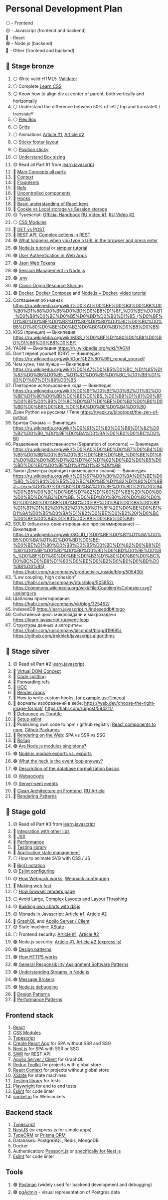 # Personal Development Plan

⚪️ - Frontend  
🟡 - Javascript (frontend and backend)  
🔵 - React  
🟢 - Node.js (backend)  
🔴 - Other (frontend and backend)


## 🥉 Stage bronze 


1. ⚪️ Write valid HTML5. [Validator](https://validator.w3.org/)
2. ⚪️ Complete [Learn CSS](https://web.dev/learn/css/)
3. ⚪️ Know how to align div at center of parent, both vertically and horizontally
4. ⚪️ Understand the difference between 50% of left / top and translateX / translateY
5. ⚪️ [Flex Box](https://css-tricks.com/snippets/css/a-guide-to-flexbox/)
6. ⚪️ [Grids](https://css-tricks.com/snippets/css/complete-guide-grid/)
7. ⚪️ Animations [Article #1](https://developer.mozilla.org/en-US/docs/Web/CSS/CSS_Animations/Using_CSS_animations), [Article #2](https://thoughtbot.com/blog/css-animation-for-beginners)
8. ⚪️ [Sticky footer layout](https://developer.mozilla.org/en-US/docs/Web/CSS/Layout_cookbook/Sticky_footers)
9. ⚪️ [Position sticky](https://medium.com/web-standards/sticky-bc7ff7088693)
10. ⚪️ [Understand Box sizing](https://developer.mozilla.org/en-US/docs/Web/CSS/box-sizing)
11. 🟡 Read all Part #1 from [learn.javascript](https://learn.javascript.ru/)
12. 🔵 [Main Concepts all parts](https://reactjs.org/docs/hello-world.html)
13. 🔵 [Context](https://reactjs.org/docs/context.html)
14. 🔵 [Fragments](https://reactjs.org/docs/fragments.html)
15. 🔵 [Refs](https://reactjs.org/docs/refs-and-the-dom.html)
16. 🔵 [Uncontrolled components](https://reactjs.org/docs/uncontrolled-components.html)
17. 🔵 [Hooks](https://reactjs.org/docs/hooks-intro.html)
18. 🔵 [Basic understanding of React keys](https://twitter.com/dan_abramov/status/1415280176984907776)
19. 🔴 [Cookie vs Local storage vs Session storage](https://dev.to/sidbhanushali/cookies-vs-session-vs-local-storage-22ja)
20. 🟡 Typescript: [Official Handbook](https://www.typescriptlang.org/docs/handbook/2/basic-types.html) [RU Video #1](https://www.youtube.com/watch?v=nyIpDs2DJ_c), [RU Video #2](https://www.youtube.com/watch?v=7NU6K4170As)
21. ⚪️ [CSS Modules](https://github.com/css-modules/css-modules)
22. 🔴 [GET vs POST](https://javascript.plainenglish.io/get-vs-post-are-you-confident-about-the-differences-189562fac0a7)
23. 🔴 [REST API](https://restfulapi.net/), [Complex actions in REST](https://habr.com/ru/post/251193)
24. 🟢 [What happens when you type a URL in the browser and press enter](https://medium.com/@maneesha.wijesinghe1/what-happens-when-you-type-an-url-in-the-browser-and-press-enter-bb0aa2449c1a)
25. 🟢 [Node.js tutorial](https://nodejs.dev/learn/introduction-to-nodejs) or [simpler tutorial](https://www.w3schools.com/nodejs/default.asp)
26. 🟢 [User Authentication in Web Apps](https://www.youtube.com/watch?v=F-sFp_AvHc8&ab_channel=freeCodeCamp.org)
27. 🟢 [Json Web Tokens](https://www.youtube.com/watch?v=vQldMjSJ6-w&t=1s&ab_channel=JavaScript.Ninja)
28. 🟢 [Session Management in Node.js](https://developer.okta.com/blog/2021/06/07/session-mgmt-node)
29. 🟢 [.env](https://github.com/motdotla/dotenv)
30. 🟢 [Cross-Origin Resource Sharing](https://developer.mozilla.org/en-US/docs/Web/HTTP/CORS)
31. 🟢 [Docker](https://www.docker.com/), [Docker Compose](https://docs.docker.com/compose/) and [Node.js + Docker](https://nodejs.org/en/docs/guides/nodejs-docker-webapp/), [video tutorial](https://www.youtube.com/watch?v=v_GbcTpMTLE&list=PLvTBThJr861x2qFBVwOlqIrbaft-Im-0u&ab_channel=JavaScript.Ninja)
32. Соглашения об именах https://ru.wikipedia.org/wiki/%D0%A1%D0%BE%D0%B3%D0%BB%D0%B0%D1%88%D0%B5%D0%BD%D0%B8%D1%8F_%D0%BE%D0%B1_%D0%B8%D0%BC%D0%B5%D0%BD%D0%B0%D1%85_(%D0%BF%D1%80%D0%BE%D0%B3%D1%80%D0%B0%D0%BC%D0%BC%D0%B8%D1%80%D0%BE%D0%B2%D0%B0%D0%BD%D0%B8%D0%B5)
33. KISS (принцип) — Википедия https://ru.wikipedia.org/wiki/KISS_(%D0%BF%D1%80%D0%B8%D0%BD%D1%86%D0%B8%D0%BF)
34. YAGNI — Википедия https://ru.wikipedia.org/wiki/YAGNI
35. Don’t repeat yourself (DRY) — Википедия https://ru.wikipedia.org/wiki/Don%E2%80%99t_repeat_yourself
36. Чем хуже, тем лучше — Википедия https://ru.wikipedia.org/wiki/%D0%A7%D0%B5%D0%BC_%D1%85%D1%83%D0%B6%D0%B5,_%D1%82%D0%B5%D0%BC_%D0%BB%D1%83%D1%87%D1%88%D0%B5  
37. Повторное использование кода — Википедия https://ru.wikipedia.org/wiki/%D0%9F%D0%BE%D0%B2%D1%82%D0%BE%D1%80%D0%BD%D0%BE%D0%B5_%D0%B8%D1%81%D0%BF%D0%BE%D0%BB%D1%8C%D0%B7%D0%BE%D0%B2%D0%B0%D0%BD%D0%B8%D0%B5_%D0%BA%D0%BE%D0%B4%D0%B0
38. Дзен Python на русском / Тяпк https://tyapk.ru/blog/post/the-zen-of-python
39. Бритва Оккама — Википедия https://ru.wikipedia.org/wiki/%D0%91%D1%80%D0%B8%D1%82%D0%B2%D0%B0_%D0%9E%D0%BA%D0%BA%D0%B0%D0%BC%D0%B0
40. Разделение ответственности (Separation of concerns) — Википедия   https://ru.wikipedia.org/wiki/%D0%A0%D0%B0%D0%B7%D0%B4%D0%B5%D0%BB%D0%B5%D0%BD%D0%B8%D0%B5_%D0%BE%D1%82%D0%B2%D0%B5%D1%82%D1%81%D1%82%D0%B2%D0%B5%D0%BD%D0%BD%D0%BE%D1%81%D1%82%D0%B8
41. Закон Деметры (принцип наименьшего знания) — Википедия https://ru.wikipedia.org/wiki/%D0%97%D0%B0%D0%BA%D0%BE%D0%BD_%D0%94%D0%B5%D0%BC%D0%B5%D1%82%D1%80%D1%8B#:~:text=%D0%97%D0%B0%D0%BA%D0%BE%D0%BD%20%D0%94%D0%B5%D0%BC%D0%B5%D1%82%D1%80%D1%8B%20(%D0%B0%D0%BD%D0%B3%D0%BB.,%D0%BD%D0%B0%20%D0%B2%D0%B7%D0%B0%D0%B8%D0%BC%D0%BE%D0%B4%D0%B5%D0%B9%D1%81%D1%82%D0%B2%D0%B8%D1%8F%20%D0%BE%D0%B1%D1%8A%D0%B5%D0%BA%D1%82%D0%BE%D0%B2%20(%D0%BC%D0%BE%D0%B4%D1%83%D0%BB%D0%B5%D0%B9).
42. SOLID (объектно-ориентированное программирование) — Википедия https://ru.wikipedia.org/wiki/SOLID_(%D0%BE%D0%B1%D1%8A%D0%B5%D0%BA%D1%82%D0%BD%D0%BE-%D0%BE%D1%80%D0%B8%D0%B5%D0%BD%D1%82%D0%B8%D1%80%D0%BE%D0%B2%D0%B0%D0%BD%D0%BD%D0%BE%D0%B5_%D0%BF%D1%80%D0%BE%D0%B3%D1%80%D0%B0%D0%BC%D0%BC%D0%B8%D1%80%D0%BE%D0%B2%D0%B0%D0%BD%D0%B8%D0%B5), https://habr.com/ru/company/productivity_inside/blog/505430/
43. "Low coupling, high cohesion" https://habr.com/ru/company/otus/blog/505852/, https://commons.wikimedia.org/wiki/File:CouplingVsCohesion.svg?uselang=ru
44. Шаблоны проектирования https://habr.com/ru/company/vk/blog/325492/
45. IndexedDB https://learn.javascript.ru/indexeddb#itogo
46. Событийный цикл: микрозадачи и макрозадачи https://learn.javascript.ru/event-loop
47. Структуры данных и алгоритмы https://habr.com/ru/company/alconost/blog/419685/, https://github.com/trekhleb/javascript-algorithms


## 🥈 Stage silver

1. 🟡 Read all Part #2 [learn.javascript](https://learn.javascript.ru/)
2. 🔵 [Virtual DOM Concept](https://reactjs.org/docs/faq-internals.html)
3. 🔵 [Code splitting](https://reactjs.org/docs/code-splitting.html)
4. 🔵 [Forwarding refs](https://reactjs.org/docs/forwarding-refs.html)
5. 🔵 [HOC](https://reactjs.org/docs/higher-order-components.html)
6. 🔵 [Render props](https://reactjs.org/docs/render-props.html)
7. 🔵 How to write custom hooks, [for example useTimeout](https://usehooks-typescript.com/react-hook/use-timeout)
8. 🔴 форматы изображений в вебе: https://web.dev/choose-the-right-image-format/, https://habr.com/ru/post/594211/, 
9. 🔴 [Debounce vs Throttle](https://css-tricks.com/debouncing-throttling-explained-examples/)
10. 🔴 [Setup eslint](https://eslint.org/docs/user-guide/getting-started)
11. 🔴 Publishing own code to npm / github registry: [React components to npm](https://blog.logrocket.com/the-complete-guide-to-publishing-a-react-package-to-npm/), [Github Packages](https://docs.github.com/en/packages/learn-github-packages/introduction-to-github-packages)
12. 🔴 [Rendering on the Web](https://developers.google.com/web/updates/2019/02/rendering-on-the-web): SPA vs SSR vs SSG
13. 🔴 [Rollup](https://rollupjs.org/guide/en/)
14. 🟢 [Are Node.js modules singletons?](https://medium.com/@lazlojuly/are-node-js-modules-singletons-764ae97519af)
15. 🟢 [Node.js module.exports vs. exports](https://medium.com/free-code-camp/node-js-module-exports-vs-exports-ec7e254d63ac)
16. 🟢 [What the heck is the event loop anyway?](https://www.youtube.com/watch?v=8aGhZQkoFbQ&ab_channel=JSConf)
17. 🟢 [Description of the database normalization basics](https://docs.microsoft.com/en-us/office/troubleshoot/access/database-normalization-description)
18. 🟡 [Websockets](https://learn.javascript.ru/websocket)
19. 🟡 [Server-sent events](https://learn.javascript.ru/server-sent-events)
20. 🔵 [Clean Architecture on Frontend](https://dev.to/bespoyasov/clean-architecture-on-frontend-4311), [RU Article](https://bespoyasov.ru/blog/clean-architecture-on-frontend/)
21. 🔴 [Rendering Patterns]((https://www.patterns.dev/posts/))

## 🥇 Stage gold

1. 🟡 Read all Part #3 from [learn.javascript](https://learn.javascript.ru/)
2. 🔵 [Integration with other libs](https://reactjs.org/docs/integrating-with-other-libraries.html)
3. 🔵 [JSX](https://reactjs.org/docs/jsx-in-depth.html)
4. 🔵 [Performance](https://reactjs.org/docs/optimizing-performance.html)
5. 🔵 [Testing library](https://testing-library.com/docs/react-testing-library/intro/)
6. 🔵 [Application state management](https://kentcdodds.com/blog/application-state-management-with-react)
8. ⚪️ How to animate SVG with CSS / JS
9. 🔴 [BigO notation](https://dou.ua/lenta/articles/what-you-should-know-about-algorithms/)
10. 🟡 [Eslint configuring](https://eslint.org/docs/user-guide/configuring/)
11. 🟡 [How Webpack works](https://webpack.js.org/concepts/), [Webpack configuring](https://webpack.js.org/configuration/)
12. 🔴 [Making web fast](https://web.dev/fast/)
13. ⚪️ [How browser renders page](https://medium.com/jspoint/how-the-browser-renders-a-web-page-dom-cssom-and-rendering-df10531c9969)
14. ⚪️ [Avoid Large, Complex Layouts and Layout Thrashing](https://developers.google.com/web/fundamentals/performance/rendering/avoid-large-complex-layouts-and-layout-thrashing)
15. 🟡 [Building own charts with d3.js](https://observablehq.com/@d3/learn-d3)
16. 🟡 Monads in Javascript: [Article #1](https://dev.to/rgeraldporter/building-expressive-monads-in-javascript-introduction-23b), [Article #2](https://jrsinclair.com/articles/2016/marvellously-mysterious-javascript-maybe-monad/)
17. 🔴 [GraphQL](https://graphql.org/) and [Apollo Server / Client](https://www.apollographql.com/)
18. 🟡 State machine: [XState](https://xstate.js.org/)
19. ⚪️ Frontend security: [Article #1](https://www.shopify.com/partners/blog/website-security), [Article #2](https://medium.com/@baphemot/understanding-react-frontend-security-4963d35feea7)
20. 🟢 Node.js security: [Article #1](https://blog.sqreen.com/nodejs-security-best-practices/), [Article #2 (express.js)](https://expressjs.com/en/advanced/best-practice-security.html)
21. 🟢 [Design patterns](https://refactoring.guru/ru/design-patterns)
22. 🟢 [How HTTPS works](https://howhttps.works/)
23. 🟢 [General Responsibility Assignment Software Patterns](https://www.youtube.com/watch?v=ExauFjYV_lQ&ab_channel=TimurShemsedinov)
24. 🟢 [Understanding Streams in Node.js](https://nodesource.com/blog/understanding-streams-in-nodejs/)
25. 🟢 [Message Brokers](https://tsh.io/blog/message-broker/)
26. 🟢 [Node.js debugging](https://nodejs.org/en/docs/guides/debugging-getting-started/)
27. 🔴 [Design Patterns](https://www.patterns.dev/posts/)
28. 🔴 [Performance Patterns](https://www.patterns.dev/posts/)

## Frontend stack

1. [React](https://reactjs.org/)
2. [CSS Modules](https://github.com/css-modules/css-modules)
3. [Typescript](https://www.typescriptlang.org/)
4. [Create React App](https://github.com/facebook/create-react-app) for SPA without SSR and SSG
5. [Next.js](https://nextjs.org/) for SPA with SSR or SSG
6. [SWR](https://swr.vercel.app/) for REST API
7. [Apollo Server / Client](https://www.apollographql.com/) for GraphQL
8. [Redux Toolkit](https://redux-toolkit.js.org/) for projects with global store
9. [React Context](https://reactjs.org/docs/context.html) for projects without global store
10. [XState](https://xstate.js.org/) for state machines
11. [Testing library](https://testing-library.com/docs/react-testing-library/intro/) for tests
12. [Playwright](https://playwright.dev/) for end to end tests
13. [Eslint](https://eslint.org/) for code linter
14. [socket.io](https://socket.io/) for Websockets

## Backend stack

1. [Typescript](https://www.typescriptlang.org/)
2. [NestJS](https://nestjs.com/) (or express.js for simple apps)
3. [TypeORM](https://typeorm.io/) or [Prisma ORM](https://www.prisma.io/)
4. Databases: PostgreSQL, Redis, MongoDB
5. Docker
6. Authentication: [Passport.js](http://www.passportjs.org/) or [specifically for Nest.js](https://docs.nestjs.com/security/authentication)
7. [Eslint](https://eslint.org/) for code linter

## Tools
1. 🟢 [Postman](https://www.postman.com/) (widely used for backend development and debugging)
2. 🟢 [pgAdmin](https://www.pgadmin.org/) - visual representation of Postgres data
